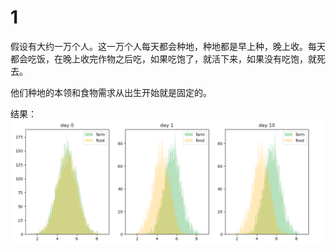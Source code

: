 # 1

假设有大约一万个人。这一万个人每天都会种地，种地都是早上种，晚上收。每天都会吃饭，在晚上收完作物之后吃，如果吃饱了，就活下来，如果没有吃饱，就死去。

他们种地的本领和食物需求从出生开始就是固定的。

结果：
![](_Readme_/2021-05-17-09-30-40.png)